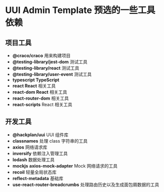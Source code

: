 # UUI Admin Template 预选的一些工具依赖

## 项目工具

* **@craco/craco** 用来构建项目
* **@testing-library/jest-dom** 测试工具
* **@testing-library/react** 测试工具
* **@testing-library/user-event** 测试工具
* **typescript TypeScript**
* **react React** 相关工具
* **react-dom React** 相关工具
* **react-router-dom** 相关工具
* **react-scripts** React 相关工具

## 开发工具

* **@hackplan/uui** UUI 组件库
* **classnames** 处理 class 字符串的工具
* **axios** 网络请求库
* **inversify** 依赖注入管理工具
* **lodash** 数据处理工具
* **mockjs** **axios-mock-adapter**  Mock 网络请求的工具
* **recoil** 轻量全局状态库
* **reflect-metadata** 基础库
* **use-react-router-breadcrumbs** 处理路由历史以及生成面包屑数据的工具
